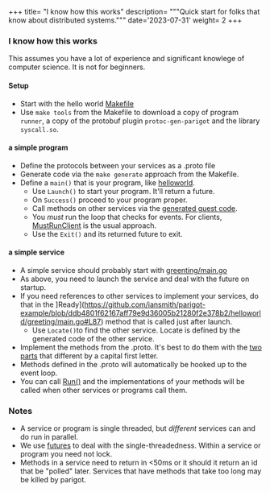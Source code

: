 +++
title= "I know how this works"
description= """Quick start for folks that know about distributed systems."""
date='2023-07-31'
weight= 2
+++


### I know how this works

This assumes you have a lot of experience and significant knowlege of computer science.
It is not for beginners.

#### Setup
* Start with the hello world [Makefile](https://github.com/iansmith/parigot-example/blob/master/helloworld/Makefile)
* Use `make tools` from the Makefile to download a copy of program `runner`, a copy of
the protobuf plugin `protoc-gen-parigot` and the library `syscall.so`.

#### a simple program
* Define the protocols between your services as a .proto file
* Generate code via the `make generate` approach from the Makefile.
* Define a `main()` that is your program, like [helloworld](https://github.com/iansmith/parigot-example/blob/master/helloworld/main.go).  
	* Use `Launch()` to start your program.  It'll return a future.
	* On `Success()` proceed to your program proper.
	* Call methods on other services via the [generated guest code](https://github.com/iansmith/parigot-example/tree/master/helloworld/g/greeting/v1).
	* You _must_ run the loop that checks for events. For clients, 
	[MustRunClient](https://github.com/iansmith/parigot-example/blob/ddb4801f62167aff79e9d36005b21280f2e378b2/helloworld/main.go#L55) is the usual approach.
	* Use the `Exit()` and its returned future to exit.

#### a simple service
* A simple service should probably start with [greenting/main.go](https://github.com/iansmith/parigot-example/blob/master/helloworld/greeting/main.go)
* As above, you need to launch the service and deal with the future on startup.
* If you need references to other services to implement your services, do that
in the ]Ready](https://github.com/iansmith/parigot-example/blob/ddb4801f62167aff79e9d36005b21280f2e378b2/helloworld/greeting/main.go#L87) method that is called just after launch. 
	* Use `Locate()`to find the other service. Locate is defined by the generated code of
	the other service.
* Implement the methods from the .proto.  It's best to do them with the 
[two parts](https://github.com/iansmith/parigot-example/blob/ddb4801f62167aff79e9d36005b21280f2e378b2/helloworld/greeting/main.go#L52) that different by a capital first letter. 
* Methods defined in the .proto will automatically be hooked up to the event loop.
* You can call [Run()](https://github.com/iansmith/parigot-example/blob/ddb4801f62167aff79e9d36005b21280f2e378b2/helloworld/greeting/main.go#L29) and
the implementations of your methods will be called when other services or
programs call them.


### Notes
* A service or program is single threaded, but _different_ services can and do run in parallel.
* We use [futures](https://github.com/iansmith/parigot/blob/master/lib/go/future/doc.go) to deal
with the single-threadedness.  Within a service or program you need not lock.
* Methods in a service need to return in <50ms or it should it return an id
that be "polled" later.  Services that have methods that take too long may be
killed by parigot.
